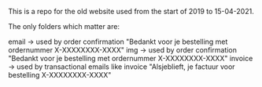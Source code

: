 This is a repo for the old website used from the start of 2019 to 15-04-2021.

The only folders which matter are:

email -> used by order confirmation "Bedankt voor je bestelling met ordernummer X-XXXXXXXX-XXXX"
img -> used by order confirmation "Bedankt voor je bestelling met ordernummer X-XXXXXXXX-XXXX"
invoice -> used by transactional emails like invoice "Alsjeblieft, je factuur voor bestelling X-XXXXXXXX-XXXX"
